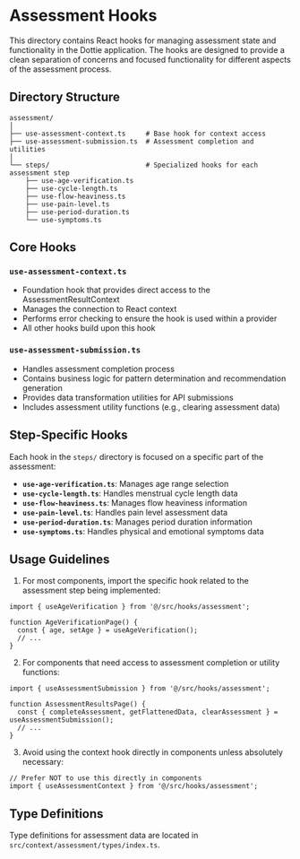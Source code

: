 # Assessment Hooks

This directory contains React hooks for managing assessment state and functionality in the Dottie application. The hooks are designed to provide a clean separation of concerns and focused functionality for different aspects of the assessment process.

## Directory Structure

```
assessment/
│
├── use-assessment-context.ts     # Base hook for context access
├── use-assessment-submission.ts  # Assessment completion and utilities
│
└── steps/                        # Specialized hooks for each assessment step
    ├── use-age-verification.ts
    ├── use-cycle-length.ts
    ├── use-flow-heaviness.ts
    ├── use-pain-level.ts
    ├── use-period-duration.ts
    └── use-symptoms.ts
```

## Core Hooks

### `use-assessment-context.ts`

- Foundation hook that provides direct access to the AssessmentResultContext
- Manages the connection to React context
- Performs error checking to ensure the hook is used within a provider
- All other hooks build upon this hook

### `use-assessment-submission.ts`

- Handles assessment completion process
- Contains business logic for pattern determination and recommendation generation
- Provides data transformation utilities for API submissions
- Includes assessment utility functions (e.g., clearing assessment data)

## Step-Specific Hooks

Each hook in the `steps/` directory is focused on a specific part of the assessment:

- **`use-age-verification.ts`**: Manages age range selection
- **`use-cycle-length.ts`**: Handles menstrual cycle length data
- **`use-flow-heaviness.ts`**: Manages flow heaviness information
- **`use-pain-level.ts`**: Handles pain level assessment data
- **`use-period-duration.ts`**: Manages period duration information
- **`use-symptoms.ts`**: Handles physical and emotional symptoms data

## Usage Guidelines

1. For most components, import the specific hook related to the assessment step being implemented:

```tsx
import { useAgeVerification } from '@/src/hooks/assessment';

function AgeVerificationPage() {
  const { age, setAge } = useAgeVerification();
  // ...
}
```

2. For components that need access to assessment completion or utility functions:

```tsx
import { useAssessmentSubmission } from '@/src/hooks/assessment';

function AssessmentResultsPage() {
  const { completeAssessment, getFlattenedData, clearAssessment } = useAssessmentSubmission();
  // ...
}
```

3. Avoid using the context hook directly in components unless absolutely necessary:

```tsx
// Prefer NOT to use this directly in components
import { useAssessmentContext } from '@/src/hooks/assessment';
```

## Type Definitions

Type definitions for assessment data are located in `src/context/assessment/types/index.ts`.
